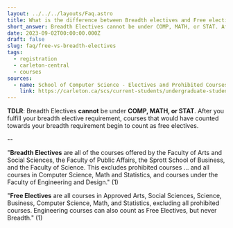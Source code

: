 ```yaml
---
layout: ../../../layouts/Faq.astro
title: What is the difference between Breadth electives and Free electives?
short_answer: Breadth Electives cannot be under COMP, MATH, or STAT. After you furfill your breadth elective requirement, courses that would have counted towards your breadth requirement begin to count as free electives.
date: 2023-09-02T00:00:00.000Z
draft: false
slug: faq/free-vs-breadth-electives
tags:
  - registration
  - carleton-central
  - courses
sources:
  - name: School of Computer Science - Electives and Prohibited Courses
    link: https://carleton.ca/scs/current-students/undergraduate-students/help-selecting-courses/electives-and-prohibited-courses-2/
---
```


**TDLR**: Breadth Electives **cannot** be under **COMP, MATH, or STAT**. After you fulfill your breadth elective requirement, courses that would have counted towards your breadth requirement begin to count as free electives.

--

"**Breadth Electives** are all of the courses offered by the Faculty of Arts and Social Sciences, the Faculty of Public Affairs, the Sprott School of Business, and the Faculty of Science. This excludes prohibited courses ... and all courses in Computer Science, Math and Statistics, and courses under the Faculty of Engineering and Design." (1)

"**Free Electives** are all courses in Approved Arts, Social Sciences, Science, Business, Computer Science, Math, and Statistics, excluding all prohibited courses. Engineering courses can also count as Free Electives, but never Breadth." (1)
